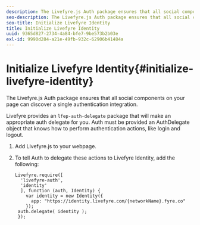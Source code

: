 ```yaml
---
description: The Livefyre.js Auth package ensures that all social components on your page can discover a single authentication integration.
seo-description: The Livefyre.js Auth package ensures that all social components on your page can discover a single authentication integration.
seo-title: Initialize Livefyre Identity
title: Initialize Livefyre Identity
uuid: 9365d827-2734-4a84-bfe7-9be573b2b03e
exl-id: 9990d284-a21e-49fb-932c-62906b41484a
---
```

# Initialize Livefyre Identity{#initialize-livefyre-identity}

The Livefyre.js Auth package ensures that all social components on your page can discover a single authentication integration.

Livefyre provides an `lfep-auth-delegate` package that will make an appropriate auth delegate for you. Auth must be provided an AuthDelegate object that knows how to perform authentication actions, like login and logout.

1. Add Livefyre.js to your webpage.
1. To tell Auth to delegate these actions to Livefyre Identity, add the following:

   ```
   Livefyre.require([ 
     'livefyre-auth', 
     'identity' 
     ], function (auth, Identity) { 
       var identity = new Identity({ 
         app: "https://identity.livefyre.com/{networkName}.fyre.co" 
       }); 
    auth.delegate( identity ); 
    });
   ```

